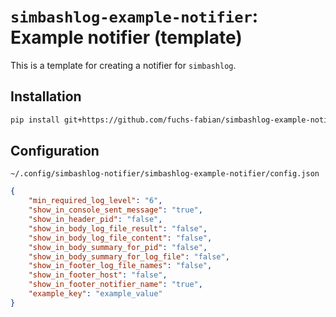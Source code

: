 # `simbashlog-example-notifier`: Example notifier (template)

<!-- Description -->

This is a template for creating a notifier for `simbashlog`.

## Installation

<!-- Installation with `pip` (GitHub) -->

```bash
pip install git+https://github.com/fuchs-fabian/simbashlog-example-notifier
```

## Configuration

<!-- Location of the configuration file -->

```plain
~/.config/simbashlog-notifier/simbashlog-example-notifier/config.json
```

<!-- Default configuration -->

```json
{
    "min_required_log_level": "6",
    "show_in_console_sent_message": "true",
    "show_in_header_pid": "false",
    "show_in_body_log_file_result": "false",
    "show_in_body_log_file_content": "false",
    "show_in_body_summary_for_pid": "false",
    "show_in_body_summary_for_log_file": "false",
    "show_in_footer_log_file_names": "false",
    "show_in_footer_host": "false",
    "show_in_footer_notifier_name": "true",
    "example_key": "example_value"
}
```

<!-- Optional: Usage -->
